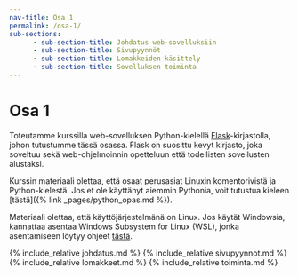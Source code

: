 ```yaml
---
nav-title: Osa 1
permalink: /osa-1/
sub-sections:
      - sub-section-title: Johdatus web-sovelluksiin
      - sub-section-title: Sivupyynnöt
      - sub-section-title: Lomakkeiden käsittely
      - sub-section-title: Sovelluksen toiminta
---
```

# Osa 1

Toteutamme kurssilla web-sovelluksen Python-kielellä [Flask](https://flask.palletsprojects.com/)-kirjastolla, johon tutustumme tässä osassa. Flask on suosittu kevyt kirjasto, joka soveltuu sekä web-ohjelmoinnin opetteluun että todellisten sovellusten alustaksi.

Kurssin materiaali olettaa, että osaat perusasiat Linuxin komentorivistä ja Python-kielestä. Jos et ole käyttänyt aiemmin Pythonia, voit tutustua kieleen [tästä]({% link _pages/python_opas.md %}).

Materiaali olettaa, että käyttöjärjestelmänä on Linux. Jos käytät Windowsia, kannattaa asentaa Windows Subsystem for Linux (WSL), jonka asentamiseen löytyy ohjeet [tästä](https://tkt-lapio.github.io/).

{% include_relative johdatus.md %}
{% include_relative sivupyynnot.md %}
{% include_relative lomakkeet.md %}
{% include_relative toiminta.md %}
